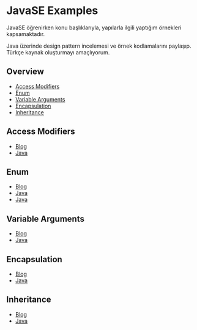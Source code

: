 # JavaSE Examples
JavaSE öğrenirken konu başlıklarıyla, yapılarla ilgili yaptığım örnekleri kapsamaktadır.

Java üzerinde design pattern incelemesi ve örnek kodlamalarını paylaşıp.
Türkçe kaynak oluşturmayı amaçlıyorum.

## Overview

- [Access Modifiers](#access-modifiers)
- [Enum](#enum)
- [Variable Arguments](#variable-arguments)
- [Encapsulation](#encapsulation)
- [Inheritance](#inheritance)

## Access Modifiers
- [Blog](https://medium.com/@hkdemircan/access-modifiers-class-modifiers-e7146f4b31a6/)
- [Java](https://github.com/hasankadirdemircan/JavaSEExamples/tree/master/AccessModfierExample/src/access/modifiers)

## Enum
- [Blog](https://medium.com/@hkdemircan/enum-in-java-f145a8952ed1)
- [Java](https://github.com/hasankadirdemircan/JavaSEExamples/tree/master/EnumExample/src/enumexample)
- [Java](https://github.com/hasankadirdemircan/JavaSEExamples/tree/master/EnumExample2/src/enumexample2)

## Variable Arguments
- [Blog](https://medium.com/@hkdemircan/variable-arguments-23d916a4f416)
- [Java](https://github.com/hasankadirdemircan/JavaSEExamples/tree/master/VarArgExample/src/varargs)

## Encapsulation
- [Blog](https://medium.com/@hkdemircan/encapsulation-ead5e055cde9)
- [Java](https://github.com/hasankadirdemircan/JavaSEExamples/tree/master/EncapsulationExample/src/encapsulation)

## Inheritance
- [Blog](https://medium.com/@hkdemircan/inheritance-6b800c3bbf63)
- [Java](https://github.com/hasankadirdemircan/JavaSEExamples/tree/master/InheritanceExample/src)
